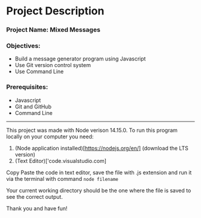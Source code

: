# Project Description

### Project Name: Mixed Messages

### Objectives:
    
+ Build a message generator program using Javascript
+ Use Git version control system
+ Use Command Line


### Prerequisites:

+ Javascript
+ Git and GitHub
+ Command Line

***

This project was made with Node verison 14.15.0. 
To run this program locally on your computer you need:
1. (Node application installed)[https://nodejs.org/en/] (download the LTS version)
2. (Text Editor)['code.visualstudio.com]

Copy Paste the code in text editor, save the file with .js extension and run it via the terminal with command `node filename`

Your current working directory should be the one where the file is saved to see the correct output.

Thank you and have fun!
